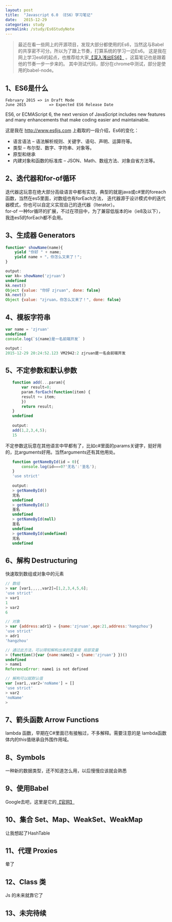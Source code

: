 ```yaml
---
layout: post
title:  "Javascript 6.0 （ES6）学习笔记"
date:   2015-12-29
categories: study
permalink: /study/Es6StudyNote
---
```


> 最近在看一些网上的开源项目，发现大部分都使用的Es6，当然这与Babel的共享密不可分。所以为了跟上节奏，打算系统的学习一边Es6。
这是我在网上学习es6的起点，也推荐给大家[【深入浅出ES6】](http://www.infoq.com/cn/es6-in-depth) 。这篇笔记也是跟着他的节奏一步一步来的。
其中测试代码，部分在chrome中测试，部分是使用的babel-node。

## 1、ES6是什么
    February 2015 => in Draft Mode  
    June 2015          => Expected ES6 Release Date

ES6, or ECMAScript 6, the next version of JavaScript includes new features and many enhancements that make coding easier and maintainable.

这是我在 http://www.es6js.com 上截取的一段介绍，Es6的变化：
* 语言语法 – 语法解析规则、关键字、语句、声明、运算符等。
* 类型 – 布尔型、数字、字符串、对象等。
* 原型和继承
* 内建对象和函数的标准库 – JSON、Math、数组方法、对象自省方法等。

## 2、迭代器和for-of循环
迭代器这玩意在绝大部分高级语言中都有实现，典型的就是java或c#里的foreach函数，当然在es5里面，对数组也有forEach方法，
迭代器源于设计模式中的迭代器模式，你也可以自定义实现自己的迭代器（Iterator）。  
for-of 一种for循环的扩展，不过在项目中，为了兼容低版本的ie（ie8及以下），我连es5的forEach都不会用。

## 3、生成器 Generators
 ```javascript
 function* showName(name){
     yield "你好 " + name;
     yield name + "，你怎么又来了！";
 }
 
 output:
 var kk= showName('zjruan')
 undefined
 kk.next()
 Object {value: "你好 zjruan", done: false}
 kk.next()
 Object {value: "zjruan，你怎么又来了！", done: false}
 ```
 
 ## 4、模板字符串
 ```javascript
 var name = 'zjruan'
 undefined
 console.log(`${name}是一名前端开发` )
 
 output：
 2015-12-29 20:24:52.123 VM2942:2 zjruan是一名会前端开发
 ```
 
 ## 5、不定参数和默认参数
 ```javascript
    function add(...param){
        var result=0;
        param.forEach(function(item) {
        result += item;
        })
        return result;
    }
    undefined
    
    output:    
    add(1,2,3,4,5);
    15
 ```
 不定参数这玩意在其他语言中早都有了，比如c#里面的params关键字，挺好用的，比arguments好用。当然arguments还有其他用处。
 
 ```javascript
    function getNameById(id = 0){ 
        console.log(id===0?'无名':'圣名'); 
    }
    'use strict'
    
    output:
    > getNameById()
    无名
    undefined
    > getNameById(1)
    圣名
    undefined
    > getNameById(null)
    圣名
    undefined
    > getNameById(undefined)
    无名
    undefined
 ```

## 6、解构 Destructuring
快速取到数组或对象中的元素
```javascript
// 数组
> var [var1,,,,,var2]=[1,2,3,4,5,6];
'use strict'
> var1
1
> var2
6

// 对象
> var {address:adr1} = {name:'zjruan',age:21,address:'hangzhou'}
'use strict'
> adr1
'hangzhou'

// 通过此方法，可以得知解构出来的变量是 局部变量
> (function(){var {name:name1} = {name:'zjruan'} })()
undefined
> name1
ReferenceError: name1 is not defined

// 解构可以赋默认值
var [var1,,var2='noName'] = []
'use strict'
> var2
'noName'
>
```

## 7、箭头函数 Arrow Functions
lambda 函数，早期在C#里面已有接触过，不多解释。需要注意的是 lambda函数体内的this值继承自外围作用域。

## 8、Symbols
一种新的数据类型，还不知道怎么用，以后慢慢应该就会熟悉

## 9、使用Babel
Google去吧，这里是它的[【官网】](http://babeljs.io/) 

## 10、集合 Set、Map、WeakSet、WeakMap
让我想起了HashTable

## 11、代理 Proxies
晕了

## 12、Class 类
Js 的未来就靠它了

## 13、未完待续